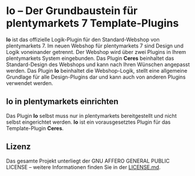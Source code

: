 # Io – Der Grundbaustein für plentymarkets 7 Template-Plugins

**Io** ist das offizielle Logik-Plugin für den Standard-Webshop von plentymarkets 7. Im neuen Webshop für plentymarkets 7 sind Design und Logik voneinander getrennt. Der Webshop wird über zwei Plugins in Ihrem plentymarkets System eingebunden. Das Plugin **Ceres** beinhaltet das Standard-Design des Webshops und kann nach Ihren Wünschen angepasst werden. Das Plugin **Io** beinhaltet die Webshop-Logik, stellt eine allgemeine Grundlage für alle Design-Plugins dar und kann auch von anderen Plugins verwendet werden.

## Io in plentymarkets einrichten

Das Plugin **Io** selbst muss nur in plentymarkets bereitgestellt und nicht selbst eingerichtet werden. **Io** ist ein vorausgesetztes Plugin für das Template-Plugin **Ceres**.

## Lizenz

Das gesamte Projekt unterliegt der GNU AFFERO GENERAL PUBLIC LICENSE – weitere Informationen finden Sie in der [LICENSE.md](https://github.com/plentymarkets/plugin-io/blob/stable/LICENSE.md).

